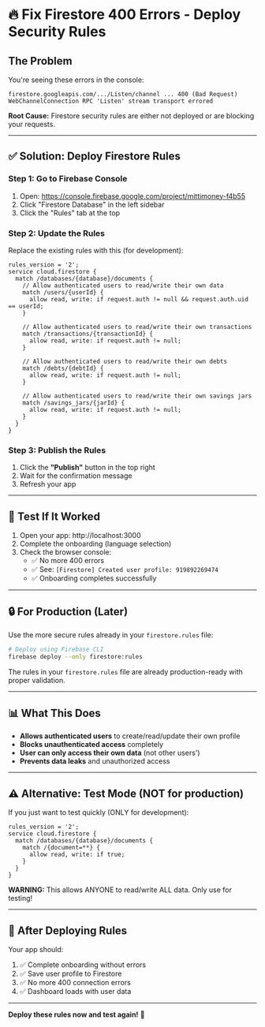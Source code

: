 # 🔥 Fix Firestore 400 Errors - Deploy Security Rules

## The Problem

You're seeing these errors in the console:
```
firestore.googleapis.com/.../Listen/channel ... 400 (Bad Request)
WebChannelConnection RPC 'Listen' stream transport errored
```

**Root Cause:** Firestore security rules are either not deployed or are blocking your requests.

---

## ✅ Solution: Deploy Firestore Rules

### Step 1: Go to Firebase Console

1. Open: https://console.firebase.google.com/project/mittimoney-f4b55
2. Click "Firestore Database" in the left sidebar
3. Click the "Rules" tab at the top

### Step 2: Update the Rules

Replace the existing rules with this (for development):

```plaintext
rules_version = '2';
service cloud.firestore {
  match /databases/{database}/documents {
    // Allow authenticated users to read/write their own data
    match /users/{userId} {
      allow read, write: if request.auth != null && request.auth.uid == userId;
    }
    
    // Allow authenticated users to read/write their own transactions
    match /transactions/{transactionId} {
      allow read, write: if request.auth != null;
    }
    
    // Allow authenticated users to read/write their own debts
    match /debts/{debtId} {
      allow read, write: if request.auth != null;
    }
    
    // Allow authenticated users to read/write their own savings jars
    match /savings_jars/{jarId} {
      allow read, write: if request.auth != null;
    }
  }
}
```

### Step 3: Publish the Rules

1. Click the **"Publish"** button in the top right
2. Wait for the confirmation message
3. Refresh your app

---

## 🧪 Test If It Worked

1. Open your app: http://localhost:3000
2. Complete the onboarding (language selection)
3. Check the browser console:
   - ✅ No more 400 errors
   - ✅ See: `[Firestore] Created user profile: 919892269474`
   - ✅ Onboarding completes successfully

---

## 🔒 For Production (Later)

Use the more secure rules already in your `firestore.rules` file:

```bash
# Deploy using Firebase CLI
firebase deploy --only firestore:rules
```

The rules in your `firestore.rules` file are already production-ready with proper validation.

---

## 📊 What This Does

- **Allows authenticated users** to create/read/update their own profile
- **Blocks unauthenticated access** completely
- **User can only access their own data** (not other users')
- **Prevents data leaks** and unauthorized access

---

## ⚠️ Alternative: Test Mode (NOT for production)

If you just want to test quickly (ONLY for development):

```plaintext
rules_version = '2';
service cloud.firestore {
  match /databases/{database}/documents {
    match /{document=**} {
      allow read, write: if true;
    }
  }
}
```

**WARNING:** This allows ANYONE to read/write ALL data. Only use for testing!

---

## 🎯 After Deploying Rules

Your app should:
1. ✅ Complete onboarding without errors
2. ✅ Save user profile to Firestore
3. ✅ No more 400 connection errors
4. ✅ Dashboard loads with user data

---

**Deploy these rules now and test again!** 🚀
